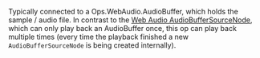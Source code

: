 Typically connected to a Ops.WebAudio.AudioBuffer, which holds the sample / audio file.
In contrast to the [Web Audio AudioBufferSourceNode](https://developer.mozilla.org/en-US/docs/Web/API/AudioBufferSourceNode), which can only play back an AudioBuffer once, this op can play back multiple times (every time the playback finished a new `AudioBufferSourceNode` is being created internally). 